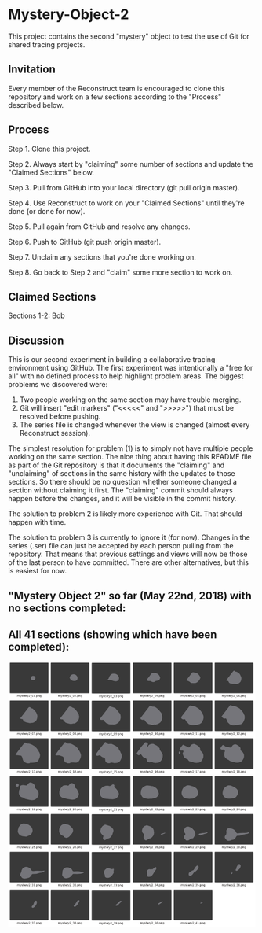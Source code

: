 # Mystery-Object-2
This project contains the second "mystery" object to test the use of Git for shared tracing projects.

## Invitation
Every member of the Reconstruct team is encouraged to clone this repository and work on a few sections according to the "Process" described below.

## Process

Step 1. Clone this project.

Step 2. Always start by "claiming" some number of sections and update the "Claimed Sections" below.

Step 3. Pull from GitHub into your local directory (git pull origin master).

Step 4. Use Reconstruct to work on your "Claimed Sections" until they're done (or done for now).

Step 5. Pull again from GitHub and resolve any changes.

Step 6. Push to GitHub (git push origin master).

Step 7. Unclaim any sections that you're done working on.

Step 8. Go back to Step 2 and "claim" some more section to work on.

## Claimed Sections

Sections 1-2: Bob

## Discussion

This is our second experiment in building a collaborative tracing environment using GitHub. The first experiment was intentionally a "free for all" with no defined process to help highlight problem areas. The biggest problems we discovered were:

1. Two people working on the same section may have trouble merging.
2. Git will insert "edit markers" ("<<<<<" and ">>>>>") that must be resolved before pushing.
3. The series file is changed whenever the view is changed (almost every Reconstruct session).

The simplest resolution for problem (1) is to simply not have multiple people working on the same section. The nice thing about having this README file as part of the Git repository is that it documents the "claiming" and "unclaiming" of sections in the same history with the updates to those sections. So there should be no question whether someone changed a section without claiming it first. The "claiming" commit should always happen before the changes, and it will be visible in the commit history.

The solution to problem 2 is likely more experience with Git. That should happen with time.

The solution to problem 3 is currently to ignore it (for now). Changes in the series (.ser) file can just be accepted by each person pulling from the repository. That means that previous settings and views will now be those of the last person to have committed. There are other alternatives, but this is easiest for now.


## "Mystery Object 2" so far (May 22nd, 2018) with no sections completed:

## All 41 sections (showing which have been completed):
![CompletedFrames](docs/All_Frames.png?raw=true "CompletedFrames")
